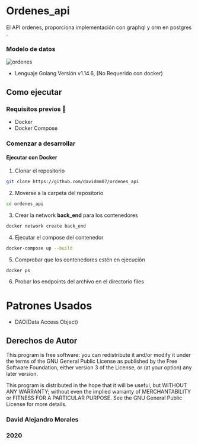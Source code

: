 # Ordenes_api

El API ordenes, proporciona implementación con graphql y orm en postgres .

### Modelo de datos
![ordenes](https://user-images.githubusercontent.com/15944053/92544548-c6b0d700-f213-11ea-8e43-b8d99bfabf74.png)

* Lenguaje Golang Versión v1.14.6, (No Requerido con docker)

## Como ejecutar


### Requisitos previos :whale:
* Docker
* Docker Compose 


### Comenzar a desarrollar
#### Ejecutar con Docker

1. Clonar el repositorio
```sh
git clone https://github.com/davidmm07/ordenes_api
```

2. Moverse a la carpeta del repositorio
```sh
cd ordenes_api
```


3. Crear la network **back_end** para los contenedores
```sh
docker network create back_end
```

4. Ejecutar el compose del contenedor
```sh
docker-compose up --build
```

5. Comprobar que los contenedores estén en ejecución
```sh
docker ps 
```

6. Probar los endpoints del archivo en el directorio files

# Patrones Usados

- DAO(Data Access Object)

## Derechos de Autor

This program is free software: you can redistribute it 
and/or modify it under the terms of the GNU General Public 
License as published by the Free Software Foundation, either
version 3 of the License, or (at your option) any later
version.

This program is distributed in the hope that it will be useful,
but WITHOUT ANY WARRANTY; without even the implied warranty of
MERCHANTABILITY or FITNESS FOR A PARTICULAR PURPOSE.  See the
GNU General Public License for more details.

### David Alejandro Morales

### 2020
### 
